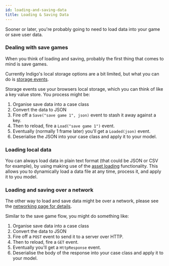 ```yaml
---
id: loading-and-saving-data
title: Loading & Saving Data
---
```


Sooner or later, you're probably going to need to load data into your game or save user data.

### Dealing with save games

When you think of loading and saving, probably the first thing that comes to mind is save games.

Currently Indigo's local storage options are a bit limited, but what you can do is [storage events](/docs/gameloop/events#storageevents).

Storage events use your browsers local storage, which you can think of like a key value store. You process might be:

1. Organise save data into a case class
2. Convert the data to JSON
3. Fire off a `Save("save game 1", json)` event to stash it away against a key.
4. Then to reload, fire a `Load("save game 1")` event.
5. Eventually (normally 1 frame later) you'll get a `Loaded(json)` event.
6. Deserialise the JSON into your case class and apply it to your model.

### Loading local data

You can always load data in plain text format (that could be JSON or CSV for example), by using making use of the [asset loading](/docs/platform/assets#asset-loading) functionality. This allows you to dynamically load a data file at any time, process it, and apply it to you model.

### Loading and saving over a network

The other way to load and save data might be over a network, please see the [networking page for details](platform/networking.md).

Similar to the save game flow, you might do something like:

1. Organise save data into a case class
2. Convert the data to JSON
3. Fire off a `POST` event to send it to a server over HTTP.
4. Then to reload, fire a `GET` event.
5. Eventually you'll get a `HttpResponse` event.
6. Deserialise the body of the response into your case class and apply it to your model.
